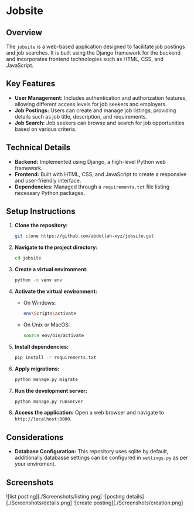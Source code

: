 # Jobsite

## Overview
The `jobsite` is a web-based application designed to facilitate job postings and job searches. It is built using the Django framework for the backend and incorporates frontend technologies such as HTML, CSS, and JavaScript.

## Key Features
- **User Management:** Includes authentication and authorization features, allowing different access levels for job seekers and employers.
- **Job Postings:** Users can create and manage job listings, providing details such as job title, description, and requirements.
- **Job Search:** Job seekers can browse and search for job opportunities based on various criteria.

## Technical Details
- **Backend:** Implemented using Django, a high-level Python web framework.
- **Frontend:** Built with HTML, CSS, and JavaScript to create a responsive and user-friendly interface.
- **Dependencies:** Managed through a `requirements.txt` file listing necessary Python packages.

## Setup Instructions
1. **Clone the repository:**
   ```bash
   git clone https://github.com/abdullah-xyz/jobsite.git
   ```

2. **Navigate to the project directory:**
   ```bash
   cd jobsite
   ```

3. **Create a virtual environment:**
   ```bash
   python -m venv env
   ```

4. **Activate the virtual environment:**
   - On Windows:
     ```bash
     env\Scripts\activate
     ```
   - On Unix or MacOS:
     ```bash
     source env/bin/activate
     ```

5. **Install dependencies:**
   ```bash
   pip install -r requirements.txt
   ```

6. **Apply migrations:**
   ```bash
   python manage.py migrate
   ```

7. **Run the development server:**
   ```bash
   python manage.py runserver
   ```

8. **Access the application:**
   Open a web browser and navigate to `http://localhost:8000`.

## Considerations
- **Database Configuration:** This repository uses sqlite by default, additionally databasse settings can be configured in `settings.py` as per your enviroment.

## Screenshots
![list posting][./Screenshots/listing.png]
![posting details][./Screenshots/details.png]
![create posting][./Screenshots/creation.png]
